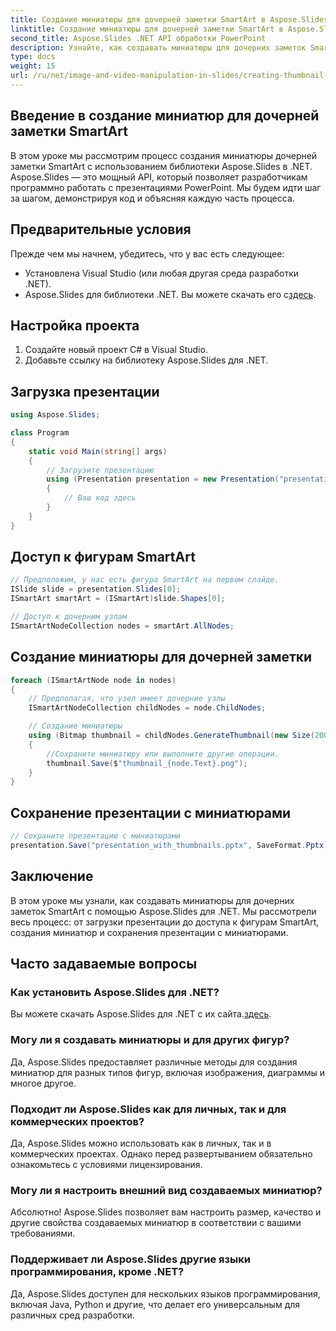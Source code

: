 ```yaml
---
title: Создание миниатюры для дочерней заметки SmartArt в Aspose.Slides
linktitle: Создание миниатюры для дочерней заметки SmartArt в Aspose.Slides
second_title: Aspose.Slides .NET API обработки PowerPoint
description: Узнайте, как создавать миниатюры для дочерних заметок SmartArt с помощью Aspose.Slides для .NET. Пошаговое руководство с полным исходным кодом.
type: docs
weight: 15
url: /ru/net/image-and-video-manipulation-in-slides/creating-thumbnail-smartart-child-note/
---
```


## Введение в создание миниатюр для дочерней заметки SmartArt

В этом уроке мы рассмотрим процесс создания миниатюры дочерней заметки SmartArt с использованием библиотеки Aspose.Slides в .NET. Aspose.Slides — это мощный API, который позволяет разработчикам программно работать с презентациями PowerPoint. Мы будем идти шаг за шагом, демонстрируя код и объясняя каждую часть процесса.

## Предварительные условия

Прежде чем мы начнем, убедитесь, что у вас есть следующее:

- Установлена Visual Studio (или любая другая среда разработки .NET).
-  Aspose.Slides для библиотеки .NET. Вы можете скачать его с[здесь](https://releases.aspose.com/slides/net/).

## Настройка проекта

1. Создайте новый проект C# в Visual Studio.
2. Добавьте ссылку на библиотеку Aspose.Slides для .NET.

## Загрузка презентации

```csharp
using Aspose.Slides;

class Program
{
    static void Main(string[] args)
    {
        // Загрузите презентацию
        using (Presentation presentation = new Presentation("presentation.pptx"))
        {
            // Ваш код здесь
        }
    }
}
```

## Доступ к фигурам SmartArt

```csharp
// Предположим, у нас есть фигура SmartArt на первом слайде.
ISlide slide = presentation.Slides[0];
ISmartArt smartArt = (ISmartArt)slide.Shapes[0];

// Доступ к дочерним узлам
ISmartArtNodeCollection nodes = smartArt.AllNodes;
```

## Создание миниатюры для дочерней заметки

```csharp
foreach (ISmartArtNode node in nodes)
{
    // Предполагая, что узел имеет дочерние узлы
    ISmartArtNodeCollection childNodes = node.ChildNodes;

    // Создание миниатюры
    using (Bitmap thumbnail = childNodes.GenerateThumbnail(new Size(200, 150)))
    {
        //Сохраните миниатюру или выполните другие операции.
        thumbnail.Save($"thumbnail_{node.Text}.png");
    }
}
```

## Сохранение презентации с миниатюрами

```csharp
// Сохраните презентацию с миниатюрами
presentation.Save("presentation_with_thumbnails.pptx", SaveFormat.Pptx);
```

## Заключение

В этом уроке мы узнали, как создавать миниатюры для дочерних заметок SmartArt с помощью Aspose.Slides для .NET. Мы рассмотрели весь процесс: от загрузки презентации до доступа к фигурам SmartArt, создания миниатюр и сохранения презентации с миниатюрами.

## Часто задаваемые вопросы

### Как установить Aspose.Slides для .NET?

 Вы можете скачать Aspose.Slides для .NET с их сайта.[здесь](https://releases.aspose.com/slides/net/).

### Могу ли я создавать миниатюры и для других фигур?

Да, Aspose.Slides предоставляет различные методы для создания миниатюр для разных типов фигур, включая изображения, диаграммы и многое другое.

### Подходит ли Aspose.Slides как для личных, так и для коммерческих проектов?

Да, Aspose.Slides можно использовать как в личных, так и в коммерческих проектах. Однако перед развертыванием обязательно ознакомьтесь с условиями лицензирования.

### Могу ли я настроить внешний вид создаваемых миниатюр?

Абсолютно! Aspose.Slides позволяет вам настроить размер, качество и другие свойства создаваемых миниатюр в соответствии с вашими требованиями.

### Поддерживает ли Aspose.Slides другие языки программирования, кроме .NET?

Да, Aspose.Slides доступен для нескольких языков программирования, включая Java, Python и другие, что делает его универсальным для различных сред разработки.
